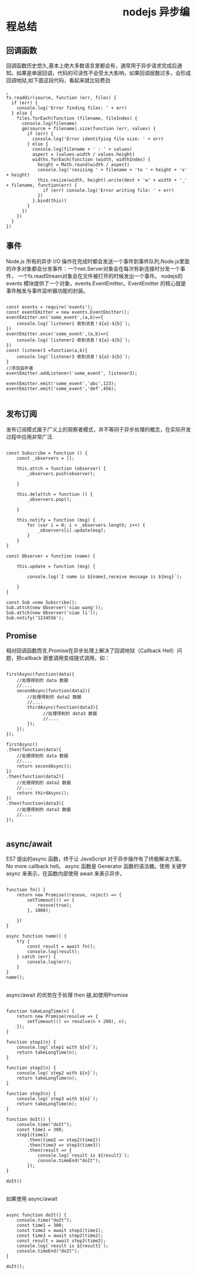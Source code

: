                                                 
nodejs 异步编程总结
=============

## 回调函数
回调函数历史悠久,基本上绝大多数语言里都会有，通常用于异步请求完成后通知。如果是单层回调，代码的可读性不会受太大影响，如果回调层数过多，会形成回调地狱,如下面这段代码，看起来就比较费劲
<pre><code>。
fs.readdir(source, function (err, files) {
  if (err) {
    console.log('Error finding files: ' + err)
  } else {
    files.forEach(function (filename, fileIndex) {
      console.log(filename)
      gm(source + filename).size(function (err, values) {
        if (err) {
          console.log('Error identifying file size: ' + err)
        } else {
          console.log(filename + ' : ' + values)
          aspect = (values.width / values.height)
          widths.forEach(function (width, widthIndex) {
            height = Math.round(width / aspect)
            console.log('resizing ' + filename + 'to ' + height + 'x' + height)
            this.resize(width, height).write(dest + 'w' + width + '_' + filename, function(err) {
              if (err) console.log('Error writing file: ' + err)
            })
          }.bind(this))
        }
      })
    })
  }
})
</code></pre>

## 事件
Node.js 所有的异步 I/O 操作在完成时都会发送一个事件到事件队列,Node.js里面的许多对象都会分发事件：一个net.Server对象会在每次有新连接时分发一个事件， 一个fs.readStream对象会在文件被打开的时候发出一个事件。 nodejs的events 模块提供了一个对象，events.EventEmitter。EventEmitter 的核心就是事件触发与事件监听器功能的封装。
<pre><code>
const events = require('events');
const eventEmitter = new events.EventEmitter();
eventEmitter.on('some_event',(a,b)=>{
    console.log(`listener1 收到消息！${a}-${b}`);
})
eventEmitter.once('some_event',(a,b)=>{
    console.log(`listener2 收到消息！${a}-${b}`);
})
const listener3 =function(a,b){
    console.log(`listener3 收到消息！${a}-${b}`);
}
//添加监听者
eventEmitter.addListener('some_event', listener3);

eventEmitter.emit('some_event','abc',123); 
eventEmitter.emit('some_event','def',456); 
</code>
</pre>
## 发布订阅
发布订阅模式属于广义上的观察者模式，并不等同于异步处理的概念，在实际开发过程中应用非常广泛.
<pre><code>
const Subscribe = function () {
    const _observers = [];

    this.attch = function (observer) {
        _observers.push(observer);

    }

    this.delattch = function () {
        _observers.pop();

    }

    this.notify = function (msg) {
        for (var i = 0; i < _observers.length; i++) {
            _observers[i].update(msg);
        }
    }
}

const Observer = function (name) {
  
    this.update = function (msg) {

        console.log(`I name is ${name},receive message is ${msg}`);

    }
}

const Sub =new Subscribe();
Sub.attch(new Observer('xiao wang'));
Sub.attch(new Observer('xiao li'));
Sub.notify('1234556');
</code></pre>
## Promise
相对回调函数而言,Promise在异步处理上解决了回调地狱（Callback Hell）问题，把callback 嵌套调用变成链式调用，如：
<pre>
<code>
firstAsync(function(data){
    //处理得到的 data 数据
    //....
    secondAsync(function(data2){
        //处理得到的 data2 数据
        //....
        thirdAsync(function(data3){
              //处理得到的 data3 数据
              //....
        });
    });
});

firstAsync()
.then(function(data){
    //处理得到的 data 数据
    //....
    return secondAsync();
})
.then(function(data2){
    //处理得到的 data2 数据
    //....
    return thirdAsync();
})
.then(function(data3){
    //处理得到的 data3 数据
    //....
});
</code>
</pre>

## async/await
ES7 提出的async 函数，终于让 JavaScript 对于异步操作有了终极解决方案。No more callback hell。
async 函数是 Generator 函数的语法糖。使用 关键字 async 来表示，在函数内部使用 await 来表示异步。
<pre>
<code>
function fn() {
    return new Promise((resove, reject) => {
        setTimeout(() => {
            resove(true);
        }, 1000);

    })
}

async function name() {
    try {
        const result = await fn();
        console.log(result);
    } catch (err) {
        console.log(err);
    }
}
name();
</code>
</pre>

async/await 的优势在于处理 then 链,如使用Promise
<pre>
<code>
function takeLongTime(n) {
    return new Promise(resolve => {
        setTimeout(() => resolve(n + 200), n);
    });
}

function step1(n) {
    console.log(`step1 with ${n}`);
    return takeLongTime(n);
}

function step2(n) {
    console.log(`step2 with ${n}`);
    return takeLongTime(n);
}

function step3(n) {
    console.log(`step3 with ${n}`);
    return takeLongTime(n);
}

function doIt() {
    console.time("doIt");
    const time1 = 300;
    step1(time1)
        .then(time2 => step2(time2))
        .then(time3 => step3(time3))
        .then(result => {
            console.log(`result is ${result}`);
            console.timeEnd("doIt");
        });
}

doIt()
</code>
</pre>
如果使用 async/await
<pre>
<code>
async function doIt() {
    console.time("doIt");
    const time1 = 300;
    const time2 = await step1(time1);
    const time3 = await step2(time2);
    const result = await step3(time3);
    console.log(`result is ${result}`);
    console.timeEnd("doIt");
}

doIt();
</code>
</pre>
